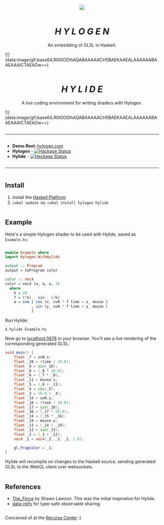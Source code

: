 <p align="center">
  <img src="https://thumbs.gfycat.com/SoftAdeptAlaskajingle-size_restricted.gif"></img>
</p>

![](data:image/gif;base64,R0lGODlhAQABAAAAACH5BAEKAAEALAAAAAABAAEAAAICTAEAOw==)
<h1 align="center"><i>H Y L O G E N</i></h1>
<p align="center">An embedding of GLSL in Haskell.</p>
![](data:image/gif;base64,R0lGODlhAQABAAAAACH5BAEKAAEALAAAAAABAAEAAAICTAEAOw==)

![](data:image/gif;base64,R0lGODlhAQABAAAAACH5BAEKAAEALAAAAAABAAEAAAICTAEAOw==)
<h1 align="center"><i>H Y L I D E</i></h1>
<p align="center">A live coding environment for writing shaders with Hylogen.</p>
![](data:image/gif;base64,R0lGODlhAQABAAAAACH5BAEKAAEALAAAAAABAAEAAAICTAEAOw==)

![](data:image/gif;base64,R0lGODlhAQABAAAAACH5BAEKAAEALAAAAAABAAEAAAICTAEAOw==)

---

![](data:image/gif;base64,R0lGODlhAQABAAAAACH5BAEKAAEALAAAAAABAAEAAAICTAEAOw==)

* **Demo Reel:** [hylogen.com](https://hylogen.com)
* **Hylogen** -  [![Hackage Status](https://img.shields.io/hackage/v/hylogen.svg)](https://hackage.haskell.org/package/hylogen)
* **Hylide** -  [![Hackage Status](https://img.shields.io/hackage/v/hylide.svg)](https://hackage.haskell.org/package/hylide)


![](data:image/gif;base64,R0lGODlhAQABAAAAACH5BAEKAAEALAAAAAABAAEAAAICTAEAOw==)

---

![](data:image/gif;base64,R0lGODlhAQABAAAAACH5BAEKAAEALAAAAAABAAEAAAICTAEAOw==)



## Install
1. Install the [Haskell Platform](https://www.haskell.org/platform/)
2. `cabal update && cabal install hylogen hylide`

![](data:image/gif;base64,R0lGODlhAQABAAAAACH5BAEKAAEALAAAAAABAAEAAAICTAEAOw==)

## Example
Here's a simple Hylogen shader to be used with Hylide, saved as `Example.hs`:

```haskell

module Example where
import Hylogen.WithHylide

output :: Program
output = toProgram color

color :: Vec4
color = vec4 (a, a, a, 1)
  where
    k = 20
    f = (*k) . sin . (/k)
    a = sum [ cos (x_ uvN * f time + x_ mouse )
            , sin (y_ uvN * f time + y_ mouse )
            ]
```

Run Hylide:

```
$ hylide Example.hs
```

Now go to [localhost:5678](http://localhost:5678) in your browser. You'll see a live rendering of the corresponding generated GLSL:

```GLSL
void main() {
    float _7 = uvN.x;
    float _10 = (time / 20.0);
    float _9 = sin(_10);
    float _8 = (_9 * 20.0);
    float _6 = (_7 * _8);
    float _11 = mouse.x;
    float _5 = (_6 + _11);
    float _4 = cos(_5);
    float _3 = (0.0 + _4);
    float _15 = uvN.y;
    float _18 = (time / 20.0);
    float _17 = sin(_18);
    float _16 = (_17 * 20.0);
    float _14 = (_15 * _16);
    float _19 = mouse.y;
    float _13 = (_14 + _19);
    float _12 = sin(_13);
    float _2 = (_3 + _12);
    vec4 _1 = vec4(_2, _2, _2, 1.0);

    gl_FragColor = _1;
}
```

Hylide will recompile on changes to the Haskell source, sending generated GLSL to the WebGL client over websockets.




![](data:image/gif;base64,R0lGODlhAQABAAAAACH5BAEKAAEALAAAAAABAAEAAAICTAEAOw==)

## References
- [The_Force](https://github.com/shawnlawson/The_Force) by Shawn Lawson. This was the initial inspiration for Hylide.
- [data-reify](https://hackage.haskell.org/package/data-reify) for type-safe observable sharing.

![](data:image/gif;base64,R0lGODlhAQABAAAAACH5BAEKAAEALAAAAAABAAEAAAICTAEAOw==)


Conceived of at the [Recurse Center](https://www.recurse.com/) :)
